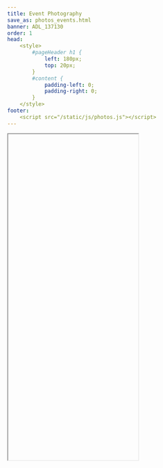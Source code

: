 ```yaml
---
title: Event Photography
save_as: photos_events.html
banner: ADL_137130
order: 1
head: 
    <style>
        #pageHeader h1 {
            left: 180px;
            top: 20px;
        }
        #content {
            padding-left: 0;
            padding-right: 0;
        }
    </style>
footer: 
    <script src="/static/js/photos.js"></script>
---
```


<iframe
    allow="fullscreen"
    class="album"
    data-album="Photos_Events/"
    height="750"
    id="target"
    src="about:blank">
</iframe>
